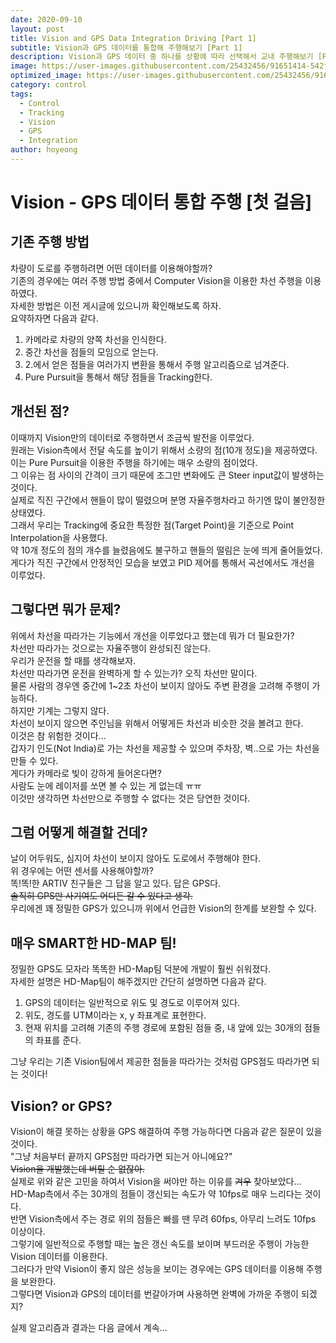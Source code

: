 ```yaml
---
date: 2020-09-10
layout: post
title: Vision and GPS Data Integration Driving [Part 1]
subtitle: Vision과 GPS 데이터를 통합해 주행해보기 [Part 1]
description: Vision과 GPS 데이터 중 하나를 상황에 따라 선택해서 교내 주행해보기 [Part 1]
image: https://user-images.githubusercontent.com/25432456/91651414-542f5100-eac7-11ea-8c2c-66eb21f90418.gif
optimized_image: https://user-images.githubusercontent.com/25432456/91651414-542f5100-eac7-11ea-8c2c-66eb21f90418.gif
category: control
tags:
  - Control
  - Tracking
  - Vision
  - GPS
  - Integration
author: hoyeong
---
```


# Vision - GPS 데이터 통합 주행 [첫 걸음]

## 기존 주행 방법
차량이 도로를 주행하려면 어떤 데이터를 이용해야할까?   
기존의 경우에는 여러 주행 방법 중에서 Computer Vision을 이용한 차선 주행을 이용하였다.   
자세한 방법은 이전 게시글에 있으니까 확인해보도록 하자.   
요약하자면 다음과 같다.   

1. 카메라로 차량의 양쪽 차선을 인식한다.
2. 중간 차선을 점들의 모임으로 얻는다.
3. 2.에서 얻은 점들을 여러가지 변환을 통해서 주행 알고리즘으로 넘겨준다.
4. Pure Pursuit을 통해서 해당 점들을 Tracking한다.

## 개선된 점?
이때까지 Vision만의 데이터로 주행하면서 조금씩 발전을 이루었다.   
원래는 Vision측에서 전달 속도를 높이기 위해서 소량의 점(10개 정도)을 제공하였다.   
이는 Pure Pursuit을 이용한 주행을 하기에는 매우 소량의 점이었다.   
그 이유는 점 사이의 간격이 크기 때문에 조그만 변화에도 큰 Steer input값이 발생하는 것이다.   
실제로 직진 구간에서 핸들이 많이 떨렸으며 분명 자율주행차라고 하기엔 많이 불안정한 상태였다.   
그래서 우리는 Tracking에 중요한 특정한 점(Target Point)을 기준으로 Point Interpolation을 사용했다.   
약 10개 정도의 점의 개수를 늘렸음에도 불구하고 핸들의 떨림은 눈에 띄게 줄어들었다.   
게다가 직진 구간에서 안정적인 모습을 보였고 PID 제어를 통해서 곡선에서도 개선을 이루었다.   

## 그렇다면 뭐가 문제?
위에서 차선을 따라가는 기능에서 개선을 이루었다고 했는데 뭐가 더 필요한가?   
차선만 따라가는 것으로는 자율주행이 완성되진 않는다.   
우리가 운전을 할 때를 생각해보자.   
차선만 따라가면 운전을 완벽하게 할 수 있는가? 오직 차선만 말이다.   
물론 사람의 경우엔 중간에 1~2초 차선이 보이지 않아도 주변 환경을 고려해 주행이 가능하다.   
하지만 기계는 그렇지 않다.   
차선이 보이지 않으면 주인님을 위해서 어떻게든 차선과 비슷한 것을 볼려고 한다.   
이것은 참 위험한 것이다...   
갑자기 인도(Not India)로 가는 차선을 제공할 수 있으며 주차장, 벽..으로 가는 차선을 만들 수 있다.   
게다가 카메라로 빛이 강하게 들어온다면?   
사람도 눈에 레이저를 쏘면 볼 수 있는 게 없는데 ㅠㅠ   
이것만 생각하면 차선만으로 주행할 수 없다는 것은 당연한 것이다.   

## 그럼 어떻게 해결할 건데?
날이 어두워도, 심지어 차선이 보이지 않아도 도로에서 주행해야 한다.   
위 경우에는 어떤 센서를 사용해야할까?   
똑!똑!한 ARTIV 친구들은 그 답을 알고 있다. 답은 GPS다.   
~~솔직히 GPS만 사기여도 어디든 갈 수 있다고 생각.~~   
우리에겐 꽤 정밀한 GPS가 있으니까 위에서 언급한 Vision의 한계를 보완할 수 있다.   

## 매우 SMART한 HD-MAP 팀!
정밀한 GPS도 모자라 똑똑한 HD-Map팀 덕분에 개발이 훨씬 쉬워졌다.   
자세한 설명은 HD-Map팀이 해주겠지만 간단히 설명하면 다음과 같다.   

1. GPS의 데이터는 일반적으로 위도 및 경도로 이루어져 있다.
2. 위도, 경도를 UTM이라는 x, y 좌표계로 표현한다.   
3. 현재 위치를 고려해 기존의 주행 경로에 포함된 점들 중, 내 앞에 있는 30개의 점들의 좌표를 준다.   

그냥 우리는 기존 Vision팀에서 제공한 점들을 따라가는 것처럼 GPS점도 따라가면 되는 것이다!   

## Vision? or GPS?
Vision이 해결 못하는 상황을 GPS 해결하여 주행 가능하다면 다음과 같은 질문이 있을 것이다.   
 "그냥 처음부터 끝까지 GPS점만 따라가면 되는거 아니에요?"   
~~Vision을 개발했는데 버릴 순 없잖아.~~   
실제로 위와 같은 고민을 하여서 Vision을 써야만 하는 이유를 ~~겨우~~ 찾아보았다...   
HD-Map측에서 주는 30개의 점들이 갱신되는 속도가 약 10fps로 매우 느리다는 것이다.   
반면 Vision측에서 주는 경로 위의 점들은 빠를 땐 무려 60fps, 아무리 느려도 10fps 이상이다.   
그렇기에 일반적으로 주행할 때는 높은 갱신 속도를 보이며 부드러운 주행이 가능한 Vision 데이터를 이용한다.   
그러다가 만약 Vision이 좋지 않은 성능을 보이는 경우에는 GPS 데이터를 이용해 주행을 보완한다.   
그렇다면 Vision과 GPS의 데이터를 번갈아가며 사용하면 완벽에 가까운 주행이 되겠지?   

실제 알고리즘과 결과는 다음 글에서 계속...
